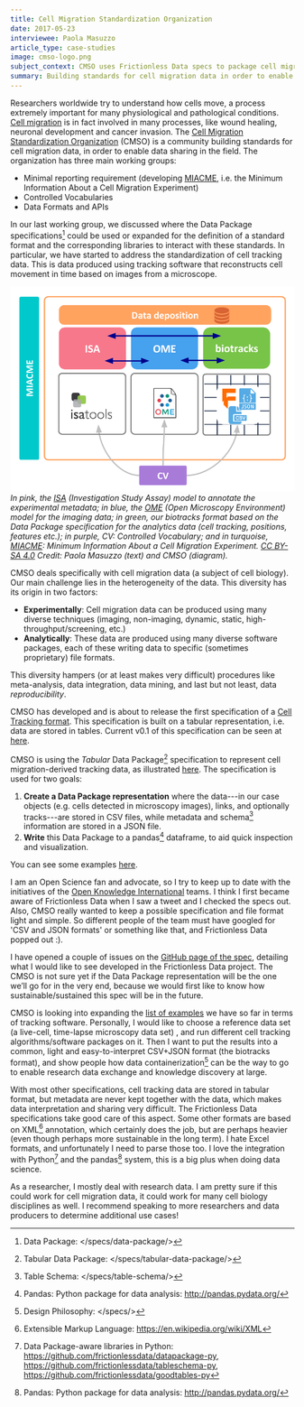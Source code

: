```yaml
---
title: Cell Migration Standardization Organization
date: 2017-05-23
interviewee: Paola Masuzzo
article_type: case-studies
image: cmso-logo.png
subject_context: CMSO uses Frictionless Data specs to package cell migration data and load it into Pandas for data analysis and creation of visualizations.
summary: Building standards for cell migration data in order to enable data sharing in the field.
---
```


Researchers worldwide try to understand how cells move, a process extremely important for many physiological and pathological conditions. [Cell migration](https://en.wikipedia.org/wiki/Cell_migration)
is in fact involved in many processes, like wound healing, neuronal development and cancer invasion. The [Cell Migration Standardization Organization](https://cmso.science/) (CMSO) is a community building standards for cell migration data, in order to
enable data sharing in the field. The organization has three main working groups:

- Minimal reporting requirement (developing [MIACME](https://github.com/CellMigStandOrg/MIACME), i.e. the Minimum Information About a Cell Migration Experiment)
- Controlled Vocabularies
- Data Formats and APIs

In our last working group, we discussed where the Data Package specifications[^datapackages] could be used or expanded for the definition of a standard format and the corresponding libraries to interact with these
standards. In particular, we have started to address the
standardization of cell tracking data. This is data produced using tracking software that reconstructs cell movement in time based on images from a microscope.

![Diagram](./cmso-1.png) <br/> *In pink, the [ISA](http://isa-tools.org/) (Investigation Study Assay) model to annotate the experimental metadata; in blue, the [OME](http://www.openmicroscopy.org/) (Open Microscopy Environment) model for the imaging data; in green, our biotracks format based on the Data Package specification for the analytics data (cell tracking, positions, features etc.); in purple, CV: Controlled Vocabulary; and in turquoise, [MIACME](https://github.com/CellMigStandOrg/MIACME): Minimum Information About a Cell Migration Experiment.  [CC BY-SA 4.0](https://creativecommons.org/licenses/by-sa/4.0/) Credit: Paola Masuzzo (text) and CMSO (diagram).*

CMSO deals specifically with cell migration data (a subject of cell biology). Our main challenge lies in the heterogeneity of the data. This diversity has its origin in two factors:

- **Experimentally**: Cell migration data can be produced using many diverse techniques (imaging, non-imaging, dynamic, static, high-throughput/screening, etc.)
- **Analytically**: These data are produced using many diverse software packages, each of these writing data to specific (sometimes proprietary) file formats.

This diversity hampers (or at least makes very difficult) procedures like meta-analysis, data integration, data mining, and last but not least, data *reproducibility*.

CMSO has developed and is about to release the first specification of a [Cell Tracking format](https://cellmigstandorg.github.io/Tracks/). This
specification is built on a tabular representation, i.e. data are stored in tables.  Current v0.1 of this specification can be seen at [here](https://cellmigstandorg.github.io/Tracks/v0.1/).

CMSO is using the *Tabular* Data Package[^tdp] specification to represent cell migration-derived tracking data, as illustrated
[here](https://github.com/CellMigStandOrg/biotracks/). The
specification is used for two goals:

1. **Create a Data Package representation** where the data---in our
   case objects (e.g.  cells detected in microscopy images), links,
   and optionally tracks---are stored in CSV files, while metadata and
   schema[^tableschema] information are stored in a JSON file.
1. **Write** this Data Package to a pandas[^pandas] dataframe, to aid quick
   inspection and visualization.

You can see some examples
[here](https://github.com/CellMigStandOrg/biotracks/tree/master/examples).

I am an Open Science fan and advocate, so I try to keep up to date
with the initiatives of the
[Open Knowledge International](https://okfn.org) teams. I think I first became aware of Frictionless Data when I saw
a tweet and I checked the specs out. Also, CMSO really wanted to keep
a possible specification and file format light and simple. So
different people of the team must have googled for 'CSV and JSON
formats' or something like that, and Frictionless Data popped out :).

I have opened a couple of issues on the
[GitHub page of the spec](https://github.com/frictionlessdata/specs), detailing what I would like to see developed in the Frictionless Data project. The
CMSO is not sure yet if the Data Package representation will be the
one we’ll go for in the very end, because we would first like to know
how sustainable/sustained this spec will be in the future.

CMSO is looking into expanding the
[list of examples](https://github.com/CellMigStandOrg/biotracks/tree/master/examples)
we have so far in terms of tracking software. Personally, I would like
to choose a reference data set (a live-cell, time-lapse microscopy
data set) , and run different cell tracking algorithms/software
packages on it. Then I want to put the results into a common, light
and easy-to-interpret CSV+JSON format (the biotracks format), and show
people how data containerization[^philosophy] can be the way to go to
enable research data exchange and knowledge discovery at large.

With most other specifications, cell tracking data are  stored in tabular format, but metadata
are never kept together with the data, which makes data interpretation
and sharing very difficult. The Frictionless Data specifications take good care of
this aspect. Some other formats are based on XML[^xml] annotation,
which certainly does the job, but are perhaps heavier (even though
perhaps more sustainable in the long term). I hate Excel formats, and
unfortunately I need to parse those too. I love the integration with
Python[^python] and the pandas[^pandas] system, this is a big plus
when doing data science.

As a researcher, I mostly deal with research data. I am pretty sure if
this could work for cell migration data, it could work for many cell
biology disciplines as well. I recommend speaking to more researchers and data producers to determine additional use cases!

[^pandas]: Pandas: Python package for data analysis: <http://pandas.pydata.org/>
[^datapackages]: Data Package: </specs/data-package/>
[^xml]: Extensible Markup Language: <https://en.wikipedia.org/wiki/XML>
[^tdp]: Tabular Data Package: </specs/tabular-data-package/>
[^tableschema]: Table Schema: </specs/table-schema/>
[^philosophy]: Design Philosophy: </specs/>
[^python]: Data Package-aware libraries in Python: <https://github.com/frictionlessdata/datapackage-py>, <https://github.com/frictionlessdata/tableschema-py>, <https://github.com/frictionlessdata/goodtables-py>